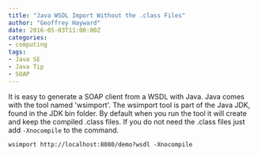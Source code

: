 ```yaml
---
title: "Java WSDL Import Without the .class Files"
author: "Geoffrey Hayward"
date: 2016-05-03T11:00:00Z
categories:
- computing
tags:
- Java SE
- Java Tip
- SOAP
---
```

It is easy to generate a SOAP client from a WSDL with Java. Java comes with the tool named 'wsimport'. The wsimport tool is part of the Java JDK, found in the JDK bin folder. By default when you run the tool it will create and keep the compiled .class files. If you do not need the .class files just add `-Xnocompile` to the command.

```text
wsimport http://localhost:8080/demo?wsdl -Xnocompile
```
